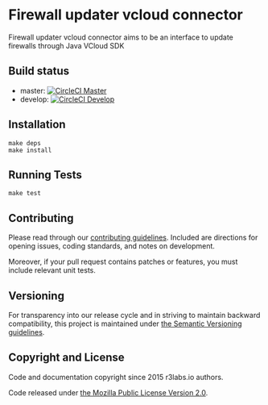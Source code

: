 # Firewall updater vcloud connector

Firewall updater vcloud connector aims to be an interface to update firewalls through Java VCloud SDK

## Build status

* master:  [![CircleCI Master](https://circleci.com/gh/ErnestIO/firewall-updater-vcloud-connector/tree/master.svg?style=svg)](https://circleci.com/gh/ErnestIO/firewall-updater-vcloud-connector/tree/master)
* develop: [![CircleCI Develop](https://circleci.com/gh/ErnestIO/firewall-updater-vcloud-connector/tree/develop.svg?style=svg)](https://circleci.com/gh/ErnestIO/firewall-updater-vcloud-connector/tree/develop)

## Installation

```
make deps
make install
```

## Running Tests

```
make test
```

## Contributing

Please read through our
[contributing guidelines](CONTRIBUTING.md).
Included are directions for opening issues, coding standards, and notes on
development.

Moreover, if your pull request contains patches or features, you must include
relevant unit tests.

## Versioning

For transparency into our release cycle and in striving to maintain backward
compatibility, this project is maintained under [the Semantic Versioning guidelines](http://semver.org/).

## Copyright and License

Code and documentation copyright since 2015 r3labs.io authors.

Code released under
[the Mozilla Public License Version 2.0](LICENSE).

